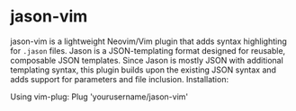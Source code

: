 # jason-vim

jason-vim is a lightweight Neovim/Vim plugin that adds syntax highlighting for `.jason` files. Jason is a JSON-templating format designed for reusable, composable JSON templates. Since Jason is mostly JSON with additional templating syntax, this plugin builds upon the existing JSON syntax and adds support for parameters and file inclusion.
Installation:



Using vim-plug:
    Plug 'yourusername/jason-vim'

